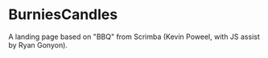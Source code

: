 # BurniesCandles


A landing page based on "BBQ" from Scrimba (Kevin Poweel, with JS assist by Ryan Gonyon).

